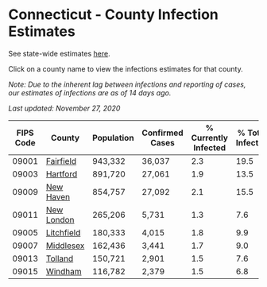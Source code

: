 # Connecticut - County Infection Estimates

See state-wide estimates [here](/infections/us-ct).

Click on a county name to view the infections estimates for that county.

*Note: Due to the inherent lag between infections and reporting of cases, our estimates of infections are as of 14 days ago.*

*Last updated: November 27, 2020*

|   FIPS Code |                   County |   Population |   Confirmed Cases |   % Currently Infected |   % Total Infected |
|-------------|--------------------------|--------------|-------------------|------------------------|--------------------|
|       09001 |   [Fairfield](fairfield) |      943,332 |            36,037 |                    2.3 |               19.5 |
|       09003 |     [Hartford](hartford) |      891,720 |            27,061 |                    1.9 |               13.5 |
|       09009 |   [New Haven](new-haven) |      854,757 |            27,092 |                    2.1 |               15.5 |
|       09011 | [New London](new-london) |      265,206 |             5,731 |                    1.3 |                7.6 |
|       09005 | [Litchfield](litchfield) |      180,333 |             4,015 |                    1.8 |                9.9 |
|       09007 |   [Middlesex](middlesex) |      162,436 |             3,441 |                    1.7 |                9.0 |
|       09013 |       [Tolland](tolland) |      150,721 |             2,901 |                    1.5 |                7.6 |
|       09015 |       [Windham](windham) |      116,782 |             2,379 |                    1.5 |                6.8 |
